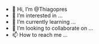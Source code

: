 - 👋 Hi, I’m @Thiagopres
- 👀 I’m interested in ...
- 🌱 I’m currently learning ...
- 💞️ I’m looking to collaborate on ...
- 📫 How to reach me ...

<!---
Thiagopres/Thiagopres is a ✨ special ✨ repository because its `README.md` (this file) appears on your GitHub profile.
You can click the Preview link to take a look at your changes.
--->
